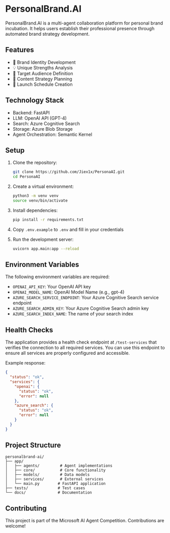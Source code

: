 # PersonalBrand.AI

PersonalBrand.AI is a multi-agent collaboration platform for personal brand incubation. It helps users establish their professional presence through automated brand strategy development.

## Features

- 🎯 Brand Identity Development
- 💡 Unique Strengths Analysis
- 👥 Target Audience Definition
- 📝 Content Strategy Planning
- 📅 Launch Schedule Creation

## Technology Stack

- Backend: FastAPI
- LLM: OpenAI API (GPT-4)
- Search: Azure Cognitive Search
- Storage: Azure Blob Storage
- Agent Orchestration: Semantic Kernel

## Setup

1. Clone the repository:
   ```bash
   git clone https://github.com/Jiex1x/PersonaAI.git
   cd PersonaAI
   ```

2. Create a virtual environment:
   ```bash
   python3 -m venv venv
   source venv/bin/activate
   ```

3. Install dependencies:
   ```bash
   pip install -r requirements.txt
   ```

4. Copy `.env.example` to `.env` and fill in your credentials

5. Run the development server:
   ```bash
   uvicorn app.main:app --reload
   ```

## Environment Variables

The following environment variables are required:

- `OPENAI_API_KEY`: Your OpenAI API key
- `OPENAI_MODEL_NAME`: OpenAI Model Name (e.g., gpt-4)
- `AZURE_SEARCH_SERVICE_ENDPOINT`: Your Azure Cognitive Search service endpoint
- `AZURE_SEARCH_ADMIN_KEY`: Your Azure Cognitive Search admin key
- `AZURE_SEARCH_INDEX_NAME`: The name of your search index

## Health Checks

The application provides a health check endpoint at `/test-services` that verifies the connection to all required services. You can use this endpoint to ensure all services are properly configured and accessible.

Example response:
```json
{
  "status": "ok",
  "services": {
    "openai": {
      "status": "ok",
      "error": null
    },
    "azure_search": {
      "status": "ok",
      "error": null
    }
  }
}
```

## Project Structure

```
personalbrand-ai/
├── app/
│   ├── agents/         # Agent implementations
│   ├── core/           # Core functionality
│   ├── models/         # Data models
│   ├── services/       # External services
│   └── main.py        # FastAPI application
├── tests/             # Test cases
└── docs/              # Documentation
```

## Contributing

This project is part of the Microsoft AI Agent Competition. Contributions are welcome! 